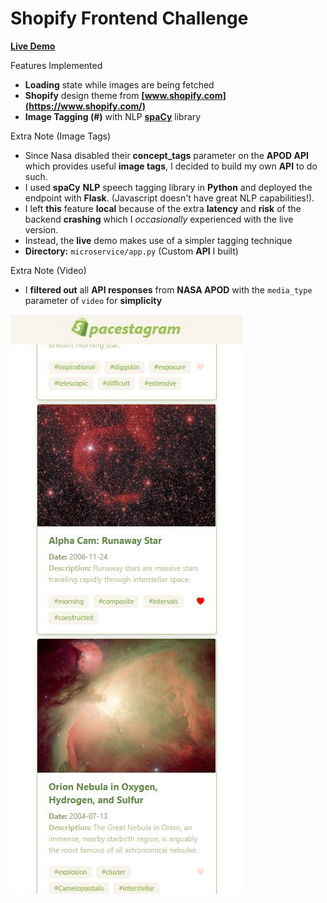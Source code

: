 # Shopify **Frontend** Challenge

**[Live Demo](https://spacestagram-shopify.herokuapp.com/)**


Features Implemented
- **Loading** state while images are being fetched
- **Shopify** design theme from **[www.shopify.com](https://www.shopify.com/)**
- **Image Tagging (#)** with NLP **[spaCy](https://spacy.io/usage/linguistic-features)** library 

Extra Note (Image Tags)
- Since Nasa disabled their **concept_tags** parameter on the **APOD API** which provides useful **image tags**, I decided to build my own **API** to do such. 
- I used **spaCy** **NLP** speech tagging library in **Python** and deployed the endpoint with **Flask**. (Javascript doesn't have great NLP capabilities!).
- I left **this** feature **local** because of the extra **latency** and **risk** of the backend **crashing** which I *occasionally* experienced with the live version.
- Instead, the **live** demo makes use of a simpler tagging technique 
- **Directory:** `microservice/app.py` (Custom **API** I built)

Extra Note (Video)
- I **filtered out** all **API responses** from **NASA APOD** with the `media_type` parameter of `video` for **simplicity**



![Screenshot](Spacestagram.JPG)



